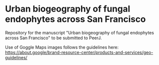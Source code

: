 # Urban biogeography of fungal endophytes across San Francisco

Repository for the manuscript "Urban biogeography of fungal endophytes across San Francisco" to be submitted to PeerJ.

Use of Goggle Maps images follows the guidelines here:
https://about.google/brand-resource-center/products-and-services/geo-guidelines/